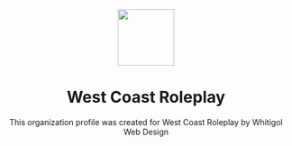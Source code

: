 <div align="center">
<img src="https://wcrp.tk/assets/img/logo.png" height="100px" width="100px"/>
<h1>
West Coast Roleplay
</h1>
<p>This organization profile was created for West Coast Roleplay by Whitigol Web Design</p>
</div>
